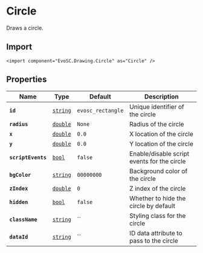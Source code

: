 # Circle
Draws a circle.

## Import
```xml:no-line-numbers
<import component="EvoSC.Drawing.Circle" as="Circle" />
```

## Properties
| Name | Type | Default | Description |
|------|------|---------|-------------|
| **`id`** | [`string`](#) | `evosc_rectangle` | Unique identifier of the circle |
| **`radius`** | [`double`](#) | `None` | Radius of the circle |
| **`x`** | [`double`](#) | `0.0` | X location of the circle |
| **`y`** | [`double`](#) | `0.0` | Y location of the circle |
| **`scriptEvents`** | [`bool`](#) | `false` | Enable/disable script events for the circle |
| **`bgColor`** | [`string`](#) | `00000000` | Background color of the circle |
| **`zIndex`** | [`double`](#) | `0` | Z index of the circle |
| **`hidden`** | [`bool`](#) | `false` | Whether to hide the circle by default |
| **`className`** | [`string`](#) | `` | Styling class for the circle |
| **`dataId`** | [`string`](#) | `` | ID data attribute to pass to the circle |
